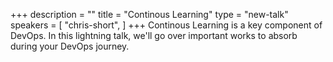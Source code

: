 +++
description = ""
title = "Continous Learning"
type = "new-talk"
speakers = [
        "chris-short",
]
+++
Continous Learning is a key component of DevOps. In this lightning talk, we'll go over important works to absorb during your DevOps journey.